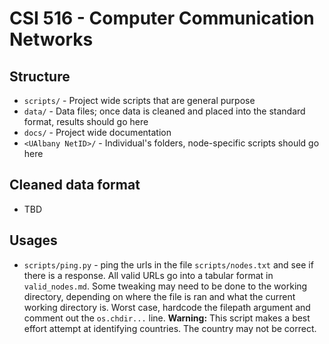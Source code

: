# CSI 516 - Computer Communication Networks

## Structure
- `scripts/` - Project wide scripts that are general purpose
- `data/` - Data files; once data is cleaned and placed into the standard format, results should go here
- `docs/` - Project wide documentation
- `<UAlbany NetID>/` - Individual's folders, node-specific scripts should go here

## Cleaned data format
- TBD


## Usages
- `scripts/ping.py` - ping the urls in the file `scripts/nodes.txt` and see if there is a response. All valid URLs go into a tabular format in `valid_nodes.md`. Some tweaking may need to be done to the working directory, depending on where the file is ran and what the current working directory is. Worst case, hardcode the filepath argument and comment out the `os.chdir...` line. **Warning:** This script makes a best effort attempt at identifying countries. The country may not be correct. 
